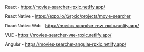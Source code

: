 React - https://movies-searcher-rpxic.netlify.app/

React Native - https://expo.io/@rpxic/projects/movie-searcher

React Native Web - https://movies-searcher-rnw-rpxic.netlify.app/

VUE - https://movies-searcher-vue-rpxic.netlify.app/

Angular - https://movies-searcher-angular-rpxic.netlify.app/

